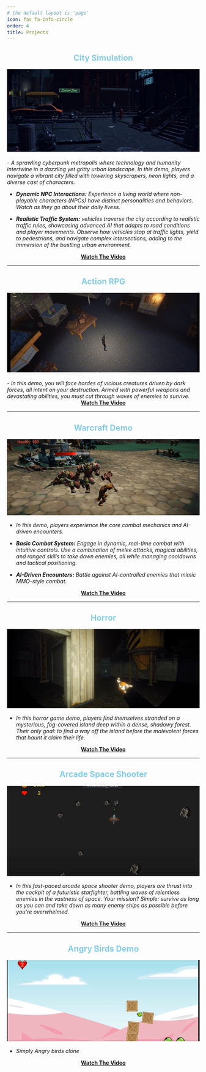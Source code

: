 ```yaml
---
# the default layout is 'page'
icon: fas fa-info-circle
order: 4
title: Projects
---
```


 <center>
 <h2 style="color: skyblue">City Simulation</h2>
 </center>

<center>
<a href="https://youtu.be/6LyyYnuhyLo"><img  src="/assets/images/traffic.png" alt="Traffic City"></a>
</center>
<br>
- <i>A sprawling cyberpunk metropolis where technology and humanity intertwine in a dazzling yet gritty urban landscape. In this demo, players navigate a vibrant city filled with towering skyscrapers, neon lights, and a diverse cast of characters.</i>

- <i><strong>Dynamic NPC Interactions:</strong> Experience a living world where non-playable characters (NPCs) have distinct personalities and behaviors. Watch as they go about their daily livess.</i>

- <i><strong>Realistic Traffic System:</strong> vehicles traverse the city according to realistic traffic rules, showcasing advanced AI that adapts to road conditions and player movements. Observe how vehicles stop at traffic lights, yield to pedestrians, and navigate complex intersections, adding to the immersion of the bustling urban environment.</i>

<center>
<a href="https://youtu.be/6LyyYnuhyLo"><strong>Watch The Video</strong></a>
</center>

<hr>

 <center>
 <h2 style="color: skyblue">Action RPG</h2>
 </center>

 <center>
<a href="https://youtu.be/PEX1cvcSwxA"><img  src="/assets/images/arpg.png" alt="ARPG"></a>
</center>
<br>
- <i>In this demo, you will face hordes of vicious creatures driven by dark forces, all intent on your destruction. Armed with powerful weapons and devastating abilities, you must cut through waves of enemies to survive.</i>

<center>
<a href="https://youtu.be/PEX1cvcSwxA"><strong>Watch The Video</strong></a>
</center>



<hr>  

<center>
 <h2 style="color: skyblue">Warcraft Demo</h2>
 </center>

<center>
<a href="https://youtu.be/UDCrOwC6RHE"><img  src="/assets/images/warcraft.png" alt="Warcraft"></a>
</center>

- <i>In this demo, players experience the core combat mechanics and AI-driven encounters.</i>
 
- <i><strong>Basic Combat System:</strong> Engage in dynamic, real-time combat with intuitive controls. Use a combination of melee attacks, magical abilities, and ranged skills to take down enemies, all while managing cooldowns and tactical positioning.</i>

- <i><strong>AI-Driven Encounters:</strong> Battle against AI-controlled enemies that mimic MMO-style combat.</i>

<center>
<a href="https://youtu.be/UDCrOwC6RHE"><strong>Watch The Video</strong></a>
</center>


<hr>  

<center>
 <h2 style="color: skyblue">Horror</h2>
 </center>

 <center>
<a href="https://youtu.be/YC4khrgXwLk"><img  src="/assets/images/horror.png" alt="Horror"></a>
</center>

- <i>In this horror game demo, players find themselves stranded on a mysterious, fog-covered island deep within a dense, shadowy forest. Their only goal: to find a way off the island before the malevolent forces that haunt it claim their life.</i>

<center>
<a href="https://youtu.be/YC4khrgXwLk"><strong>Watch The Video</strong></a>
</center>


<hr>  

<center>
 <h2 style="color: skyblue">Arcade Space Shooter</h2>
 </center>


  <center>
<a href="https://youtu.be/q-xTLjE--Tk"><img  src="/assets/images/arcade.png" alt="Arcade"></a>
</center>

- <i>In this fast-paced arcade space shooter demo, players are thrust into the cockpit of a futuristic starfighter, battling waves of relentless enemies in the vastness of space. Your mission? Simple: survive as long as you can and take down as many enemy ships as possible before you're overwhelmed.</i>

<center>
<a href="https://youtu.be/q-xTLjE--Tk"><strong>Watch The Video</strong></a>
</center>


<hr>  

<center>
 <h2 style="color: skyblue">Angry Birds Demo</h2>
 </center>

  <center>
<a href="https://youtu.be/Yw8_OFXGFfo"><img  src="/assets/images/angry birds.png" alt="Arcade"></a>
</center>

- <i>Simply Angry birds clone</i>

<center>
<a href="https://youtu.be/Yw8_OFXGFfo"><strong>Watch The Video</strong></a>
</center>
